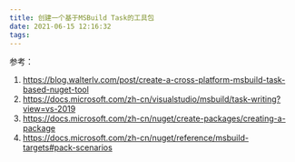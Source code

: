 ```yaml
---
title: 创建一个基于MSBuild Task的工具包
date: 2021-06-15 12:16:32
tags:
---
```


参考：
1. https://blog.walterlv.com/post/create-a-cross-platform-msbuild-task-based-nuget-tool
2. https://docs.microsoft.com/zh-cn/visualstudio/msbuild/task-writing?view=vs-2019
3. https://docs.microsoft.com/zh-cn/nuget/create-packages/creating-a-package
4. https://docs.microsoft.com/zh-cn/nuget/reference/msbuild-targets#pack-scenarios
